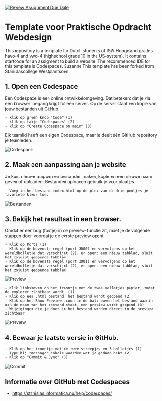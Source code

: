 [![Review Assignment Due Date](https://classroom.github.com/assets/deadline-readme-button-22041afd0340ce965d47ae6ef1cefeee28c7c493a6346c4f15d667ab976d596c.svg)](https://classroom.github.com/a/hUZCCmMX)
# Template voor Praktische Opdracht Webdesign

This repository is a template for Dutch students of ISW Hoogeland grades havo-4 and vwo-4 (highschool grade 10 in the US-system).
It contains startcode for an assigment to build a website. The recommended IDE for this template is Codespaces.
Suzanne
This template has been forked from Stanislascollege Westplantsoen.

## 1. Open een Codespace

Een Codespace is een online ontwikkelomgeving. Dat betekent dat je via een browser toegang krijgt tot een server. Op de server staat een kopie van jouw bestanden uit GitHub.

    - klik op groen knop "Code" (1)
    - klik op tabje "Codespaces" (2)
    - klik op "Create Codespace on main" (3)

Elk teamlid heeft een eigen Codespace, maar je deelt één GitHub repository je teamleden.
  
![Codespace](images/readme/codespace.png)

## 2. Maak een aanpassing aan je website

Je kunt nieuwe mappen en bestanden maken, kopieren een nieuwe naam geven of uploaden. Bestanden uploaden gebruik je voor plaatjes.

    - Voeg in het bestand index.html op de plek van de drie puntjes je favoriete kleur toe.
    
![Bestanden](images/readme/bestand.png)

## 3. Bekijk het resultaat in een browser.

Omdat er een bug (foutje) in de preview-functie zit, moet je de volgende stappen doen voordat je de eerste preview opent

    - Klik op Ports (1)
    - Klik op de bovenste regel (port 3000) en vervolgens op het wereldbolletje dat verschijnt (2), er opent een nieuw tabblad, sluit het zojuist geopende tabblad
    - Klik op de bovenste regel (port 3001) en vervolgens op het wereldbolletje dat verschijnt (2), er opent een nieuw tabblad, sluit het zojuist geopende tabblad
    
![Preview](images/readme/previewbug.png)

    - Klik linksboven op het icoontje met de twee velletjes papier, zodat de explorer zichtbaar wordt. (1)
    - Klik op een .html bestand, het bestand wordt geopend (2)
    - Klik op het Show Preview icoon in de balk boven het bestand waarin ook de naam van het bestand staat, een preview wordt geopend (3)
    - Wijzigingen die je doet in het bestand worden direct in de preview zichtbaar
    
![Preview](images/readme/preview.png)

## 4. Bewaar je laatste versie in GitHub.

    - Klik op het icoontje met de twee streepjes en 3 bolletjes (1)
    - Type bij "Message" enkele woorden wat je gedaan hebt (2)
    - Klik op "Commit & Sync" (3)
  
![Commit](images/readme/commit.png)

## Informatie over GitHub met Codespaces

- https://stanislas.informatica.nu/help/codespaces/
